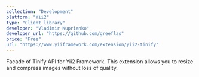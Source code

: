 ```yaml
---
collection: "Development"
platform: "Yii2"
type: "Client library"
developer: "Vladimir Kuprienko"
developer_url: "https://github.com/greeflas"
price: "Free"
url: "https://www.yiiframework.com/extension/yii2-tinify"
---
```


Facade of Tinify API for Yii2 Framework. This extension allows you to resize
and compress images without loss of quality.
